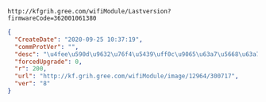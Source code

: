 `http://kfgrih.gree.com/wifiModule/Lastversion?firmwareCode=362001061380`

```json
{
  "CreateDate": "2020-09-25 10:37:19",
  "commProtVer": "",
  "desc": "\u4fee\u590d\u9632\u76f4\u5439\uff0c\u9065\u63a7\u5668\u63a7\u5236\u540e\u6570\u636e\u540c\u6b65\u5f02\u5e38",
  "forcedUpgrade": 0,
  "r": 200,
  "url": "http://kf.grih.gree.com/wifiModule/image/12964/300717",
  "ver": "8"
}
```